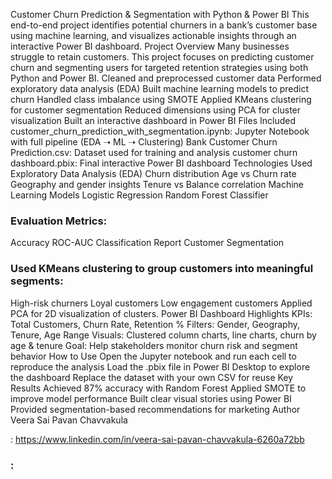 Customer Churn Prediction & Segmentation with Python & Power BI
This end-to-end project identifies potential churners in a bank’s customer base using machine learning, and visualizes actionable insights through an interactive Power BI dashboard.
Project Overview
Many businesses struggle to retain customers. This project focuses on predicting customer churn and segmenting users for targeted retention strategies using both Python and Power BI.
Cleaned and preprocessed customer data
Performed exploratory data analysis (EDA)
Built machine learning models to predict churn
Handled class imbalance using SMOTE
Applied KMeans clustering for customer segmentation
Reduced dimensions using PCA for cluster visualization
Built an interactive dashboard in Power BI
Files Included
customer_churn_prediction_with_segmentation.ipynb: Jupyter Notebook with full pipeline (EDA ➝ ML ➝ Clustering)
Bank Customer Churn Prediction.csv: Dataset used for training and analysis
customer churn dashboard.pbix: Final interactive Power BI dashboard
Technologies Used
Exploratory Data Analysis (EDA)
Churn distribution
Age vs Churn rate
Geography and gender insights
Tenure vs Balance correlation
Machine Learning Models
Logistic Regression
Random Forest Classifier
### Evaluation Metrics:
Accuracy
ROC-AUC
Classification Report
Customer Segmentation
### Used KMeans clustering to group customers into meaningful segments:
High-risk churners
Loyal customers
Low engagement customers
Applied PCA for 2D visualization of clusters.
Power BI Dashboard Highlights
KPIs: Total Customers, Churn Rate, Retention %
Filters: Gender, Geography, Tenure, Age Range
Visuals: Clustered column charts, line charts, churn by age & tenure
Goal: Help stakeholders monitor churn risk and segment behavior
How to Use
Open the Jupyter notebook and run each cell to reproduce the analysis
Load the .pbix file in Power BI Desktop to explore the dashboard
Replace the dataset with your own CSV for reuse
Key Results
Achieved 87% accuracy with Random Forest
Applied SMOTE to improve model performance
Built clear visual stories using Power BI
Provided segmentation-based recommendations for marketing
Author
Veera Sai Pavan Chavvakula

: https://www.linkedin.com/in/veera-sai-pavan-chavvakula-6260a72bb
### :

